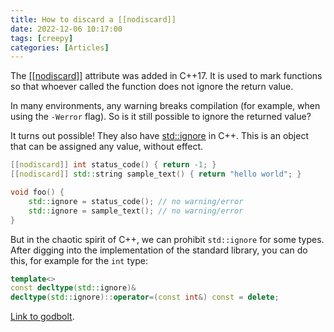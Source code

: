 ```yaml
---
title: How to discard a [[nodiscard]]
date: 2022-12-06 10:17:00
tags: [creepy]
categories: [Articles]
---
```


The [\[\[nodiscard\]\]](https://en.cppreference.com/w/cpp/language/attributes/nodiscard) attribute was added in C++17.
It is used to mark functions so that whoever called the function does not ignore the return value.

In many environments, any warning breaks compilation (for example, when using the `-Werror` flag). So is it still possible to ignore the returned value?

It turns out possible! They also have [std::ignore](https://en.cppreference.com/w/cpp/utility/tuple/ignore) in C++.
This is an object that can be assigned any value, without effect.

```c++
[[nodiscard]] int status_code() { return -1; }
[[nodiscard]] std::string sample_text() { return "hello world"; }

void foo() {
    std::ignore = status_code(); // no warning/error
    std::ignore = sample_text(); // no warning/error
}
```

But in the chaotic spirit of C++, we can prohibit `std::ignore` for some types. After digging into the implementation of the standard library,
you can do this, for example for the `int` type:
```c++
template<>
const decltype(std::ignore)&
decltype(std::ignore)::operator=(const int&) const = delete;
```

[Link to godbolt](https://godbolt.org/z/6Tn6G3EK3).
